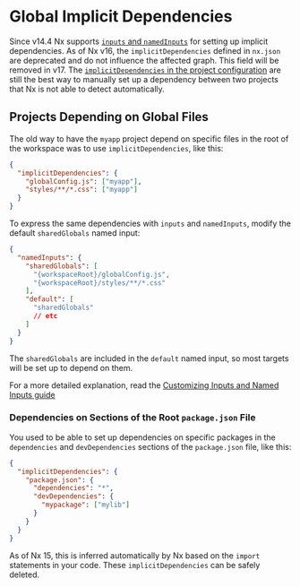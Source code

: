 # Global Implicit Dependencies

Since v14.4 Nx supports [`inputs` and `namedInputs`](/more-concepts/customizing-inputs) for setting up implicit dependencies. As of Nx v16, the `implicitDependencies` defined in `nx.json` are deprecated and do not influence the affected graph. This field will be removed in v17. The [`implicitDependencies` in the project configuration](/reference/project-configuration#implicitdependencies) are still the best way to manually set up a dependency between two projects that Nx is not able to detect automatically.

## Projects Depending on Global Files

The old way to have the `myapp` project depend on specific files in the root of the workspace was to use `implicitDependencies`, like this:

```json
{
  "implicitDependencies": {
    "globalConfig.js": ["myapp"],
    "styles/**/*.css": ["myapp"]
  }
}
```

To express the same dependencies with `inputs` and `namedInputs`, modify the default `sharedGlobals` named input:

```json {% fileName="nx.json" %}
{
  "namedInputs": {
    "sharedGlobals": [
      "{workspaceRoot}/globalConfig.js",
      "{workspaceRoot}/styles/**/*.css"
    ],
    "default": [
      "sharedGlobals"
      // etc
    ]
  }
}
```

The `sharedGlobals` are included in the `default` named input, so most targets will be set up to depend on them.

For a more detailed explanation, read the [Customizing Inputs and Named Inputs guide](/more-concepts/customizing-inputs)

### Dependencies on Sections of the Root `package.json` File

You used to be able to set up dependencies on specific packages in the `dependencies` and `devDependencies` sections of the `package.json` file, like this:

```json
{
  "implicitDependencies": {
    "package.json": {
      "dependencies": "*",
      "devDependencies": {
        "mypackage": ["mylib"]
      }
    }
  }
}
```

As of Nx 15, this is inferred automatically by Nx based on the `import` statements in your code. These `implicitDependencies` can be safely deleted.
